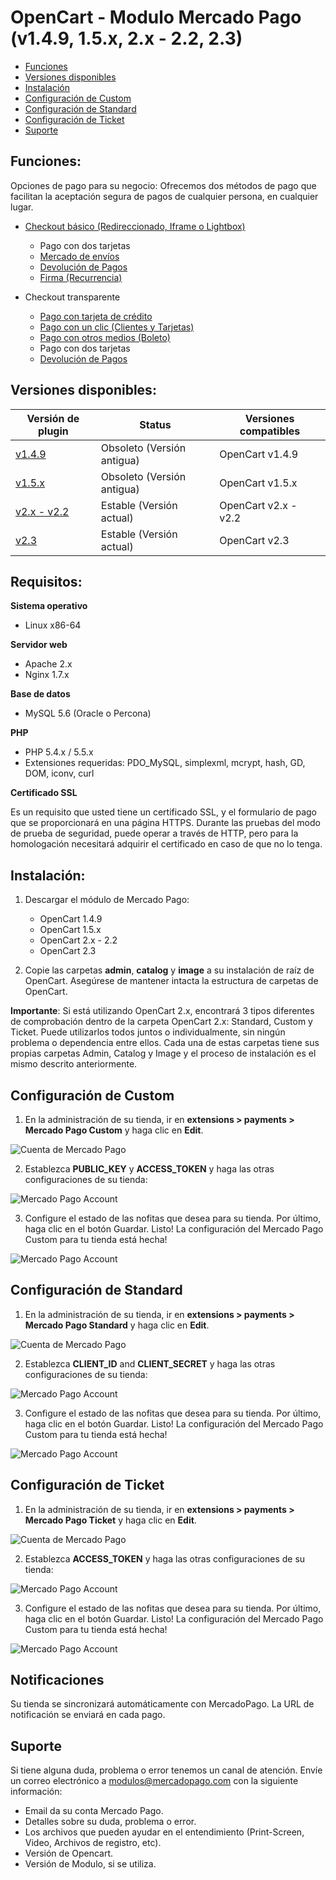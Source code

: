 # OpenCart - Modulo Mercado Pago (v1.4.9, 1.5.x, 2.x - 2.2, 2.3)

* [Funciones](#features)
* [Versiones disponibles](#versions)
* [Instalación](#installation)
* [Configuración de Custom](#configuration_custom)
* [Configuración de Standard](#configuration_standard)
* [Configuración de Ticket](#configuration_ticket)
* [Suporte](#feedback)

<a name="features"></a>
## Funciones:

Opciones de pago para su negocio:
Ofrecemos dos métodos de pago que facilitan la aceptación segura de pagos de cualquier persona, en cualquier lugar.

* [Checkout básico (Redireccionado, Iframe o Lightbox)](https://www.mercadopago.com.br/developers/es/solutions/payments/basic-checkout/receive-payments/)
    * Pago con dos tarjetas
    * [Mercado de envíos](https://www.mercadopago.com.br/developers/es/solutions/payments/basic-checkout/receive-payments/)
    * [Devolución de Pagos](https://www.mercadopago.com.br/developers/es/solutions/payments/basic-checkout/refund-cancel#refund)
    * [Firma (Recurrencia)](https://www.mercadopago.com.br/developers/es/solutions/payments/basic-checkout/subscriptions/)

* Checkout transparente
    * [Pago con tarjeta de crédito](https://www.mercadopago.com.br/developers/es/solutions/payments/basic-checkout/receive-payments/)
    * [Pago con un clic (Clientes y Tarjetas)](https://www.mercadopago.com.br/developers/es/solutions/payments/custom-checkout/one-click-charges/javascript/)
    * [Pago con otros medios (Boleto)](https://www.mercadopago.com.br/developers/es/solutions/payments/custom-checkout/charge-with-other-methods/)
    * Pago con dos tarjetas
    * [Devolución de Pagos](https://www.mercadopago.com.br/developers/es/solutions/payments/custom-checkout/refund-cancel#refund)

<a name="versions"></a>
## Versiones disponibles:
<table>
  <thead>
    <tr>
      <th>Versión de plugin</th>
      <th>Status</th>
      <th>Versiones compatibles</th>
    </tr>
  <thead>
  <tbody>
    <tr>
      <td><a href="https://github.com/mercadopago/cart-opencart/tree/master/v1.4.9">v1.4.9</a></td>
      <td>Obsoleto (Versión antigua)</td>
      <td>OpenCart v1.4.9</td>
    </tr>
    <tr>
      <td><a href="https://github.com/mercadopago/cart-opencart/tree/master/v1.5.x">v1.5.x</a></td>
      <td>Obsoleto (Versión antigua)</td>
      <td>OpenCart v1.5.x</td>
    </tr>
    <tr>
      <td><a href="https://github.com/mercadopago/cart-opencart/tree/master/v2.x%20-%202.2">v2.x - v2.2</a></td>
      <td>Estable (Versión actual)</td>
      <td>OpenCart v2.x - v2.2</td>
    </tr>
    <tr>
      <td><a href="https://github.com/mercadopago/cart-opencart/tree/master/v2.3">v2.3</a></td>
      <td>Estable (Versión actual)</td>
      <td>OpenCart v2.3</td>
    </tr>
  </tbody>
</table>

## Requisitos:

**Sistema operativo**

* Linux x86-64

**Servidor web**

* Apache 2.x
* Nginx 1.7.x

**Base de datos**

* MySQL 5.6 (Oracle o Percona)

**PHP**

* PHP 5.4.x / 5.5.x
* Extensiones requeridas: PDO_MySQL, simplexml, mcrypt, hash, GD, DOM, iconv, curl

**Certificado SSL**

Es un requisito que usted tiene un certificado SSL, y el formulario de pago que se proporcionará en una página HTTPS.
Durante las pruebas del modo de prueba de seguridad, puede operar a través de HTTP, pero para la homologación necesitará adquirir el certificado en caso de que no lo tenga.

<a name="installation"></a>
## Instalación:

1. Descargar el módulo de Mercado Pago:
    * OpenCart 1.4.9
    * OpenCart 1.5.x
    * OpenCart 2.x - 2.2
    * OpenCart 2.3

2. Copie las carpetas **admin**, **catalog** y **image** a su instalación de raíz de OpenCart. Asegúrese de mantener intacta la estructura de carpetas de OpenCart.
  
**Importante**: 
  Si está utilizando OpenCart 2.x, encontrará 3 tipos diferentes de comprobación dentro de la carpeta OpenCart 2.x: Standard, Custom y Ticket. Puede utilizarlos todos juntos o individualmente, sin ningún problema o dependencia entre ellos. Cada una de estas carpetas tiene sus propias carpetas Admin, Catalog y Image y el proceso de instalación es el mismo descrito anteriormente.

<a name="configuration_custom"></a>
## Configuración de Custom

1. En la administración de su tienda, ir en **extensions > payments > Mercado Pago Custom** y haga clic en **Edit**.

  ![Cuenta de Mercado Pago](/images/plugins/modules/opencart/custom/1.gif)

2. Establezca **PUBLIC_KEY** y **ACCESS_TOKEN** y haga las otras configuraciones de su tienda:

 ![Mercado Pago Account](/images/plugins/modules/opencart/custom/2.gif)

3.  Configure el estado de las nofitas que desea para su tienda. Por último, haga clic en el botón Guardar. Listo! La configuración del Mercado Pago Custom para tu tienda está hecha!
  
![Mercado Pago Account](/images/plugins/modules/opencart/custom/3.gif)


<a name="configuration_standard"></a>
## Configuración de Standard

1. En la administración de su tienda, ir en **extensions > payments > Mercado Pago Standard** y haga clic en **Edit**.

  ![Cuenta de Mercado Pago](/images/plugins/modules/opencart/standard/1.gif)

2. Establezca **CLIENT_ID** and **CLIENT_SECRET** y haga las otras configuraciones de su tienda:

 ![Mercado Pago Account](/images/plugins/modules/opencart/standard/2.gif)

3.  Configure el estado de las nofitas que desea para su tienda. Por último, haga clic en el botón Guardar. Listo! La configuración del Mercado Pago Custom para tu tienda está hecha!
  
![Mercado Pago Account](/images/plugins/modules/opencart/standard/3.gif)


<a name="configuration_ticket"></a>
## Configuración de Ticket

1. En la administración de su tienda, ir en **extensions > payments > Mercado Pago Ticket** y haga clic en **Edit**.

  ![Cuenta de Mercado Pago](/images/plugins/modules/opencart/ticket/1.gif)

2. Establezca **ACCESS_TOKEN** y haga las otras configuraciones de su tienda:

 ![Mercado Pago Account](/images/plugins/modules/opencart/ticket/2.gif)

3.  Configure el estado de las nofitas que desea para su tienda. Por último, haga clic en el botón Guardar. Listo! La configuración del Mercado Pago Custom para tu tienda está hecha!

  
![Mercado Pago Account](/images/plugins/modules/opencart/ticket/3.gif)
<a name="notifications"></a>
## Notificaciones

Su tienda se sincronizará automáticamente con MercadoPago. La URL de notificación se enviará en cada pago.

<a name="Feedback"></a>
## Suporte ##

Si tiene alguna duda, problema o error tenemos un canal de atención. Envíe un correo electrónico a modulos@mercadopago.com con la siguiente información:

 * Email da su conta Mercado Pago.
 * Detalles sobre su duda, problema o error.
 * Los archivos que pueden ayudar en el entendimiento (Print-Screen, Video, Archivos de registro, etc).
 * Versión de Opencart.
 * Versión de Modulo, si se utiliza.